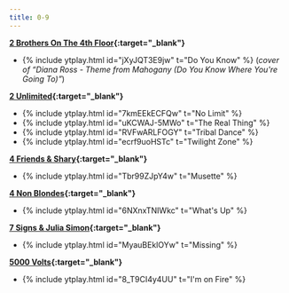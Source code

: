 ```yaml
---
title: 0-9
---
```

**[2 Brothers On The 4th Floor](https://en.wikipedia.org/wiki/2_Brothers_On_The_4th_Floor){:target="_blank"}**
- {% include ytplay.html id="jXyJQT3E9jw" t="Do You Know" %}
  (*cover of “Diana Ross - Theme from Mahogany (Do You Know Where You're Going To)”*)

**[2 Unlimited](https://en.wikipedia.org/wiki/2_Unlimited){:target="_blank"}**
- {% include ytplay.html id="7kmEEkECFQw" t="No Limit" %}
- {% include ytplay.html id="uKCWAJ-5MWo" t="The Real Thing" %}
- {% include ytplay.html id="RVFwARLFOGY" t="Tribal Dance" %}
- {% include ytplay.html id="ecrf9uoHSTc" t="Twilight Zone" %}

**[4 Friends & Shary](https://www.discogs.com/release/2287686-4-Friends-feat-Shary-Musette){:target="_blank"}**
- {% include ytplay.html id="Tbr99ZJpY4w" t="Musette" %}

**[4 Non Blondes](https://en.wikipedia.org/wiki/4_Non_Blondes){:target="_blank"}**
- {% include ytplay.html id="6NXnxTNIWkc" t="What's Up" %}

**[7 Signs & Julia Simon](https://www.discogs.com/master/191989-7-Signs-Julia-Simon-Missing){:target="_blank"}**
- {% include ytplay.html id="MyauBEklOYw" t="Missing" %}

**[5000 Volts](https://en.wikipedia.org/wiki/5000_Volts){:target="_blank"}**
- {% include ytplay.html id="8_T9CI4y4UU" t="I'm on Fire" %}
